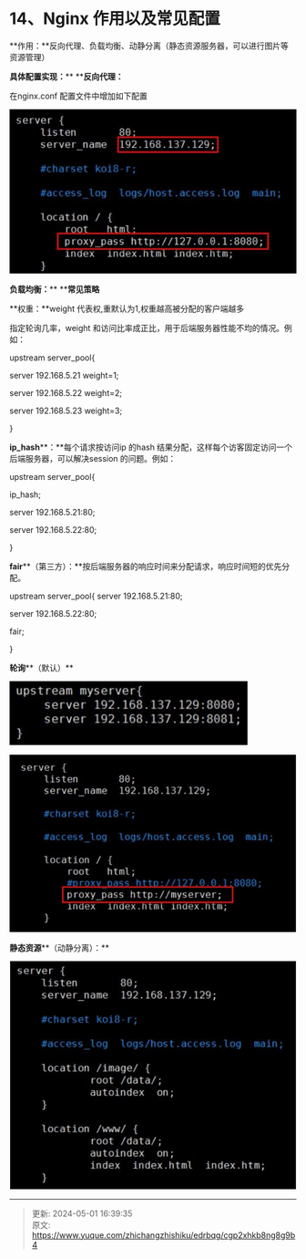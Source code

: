 # 14、Nginx 作用以及常见配置

**作用：**反向代理、负载均衡、动静分离（静态资源服务器，可以进行图片等资源管理）





**具体配置实现：**** ****反向代理：**

在nginx.conf 配置文件中增加如下配置



![1714552696608-f3bd6374-4fde-436a-a148-cb16fcddba74.png](./img/-JAW4Kx45gbQIwJb/1714552696608-f3bd6374-4fde-436a-a148-cb16fcddba74-774763.png)



**负载均衡：**** ****常见策略**

**权重：**weight 代表权,重默认为1,权重越高被分配的客户端越多

指定轮询几率，weight 和访问比率成正比，用于后端服务器性能不均的情况。例如：

upstream server_pool{

server 192.168.5.21 weight=1;

server 192.168.5.22 weight=2;

server 192.168.5.23 weight=3;

}

**ip_hash****：**每个请求按访问ip 的hash 结果分配，这样每个访客固定访问一个后端服务器，可以解决session 的问题。例如：

upstream server_pool{

  


ip_hash;

server 192.168.5.21:80;

server 192.168.5.22:80;

}

**fair****（第三方）：**按后端服务器的响应时间来分配请求，响应时间短的优先分配。

upstream server_pool{ server 192.168.5.21:80;

server 192.168.5.22:80;

fair;

}

**轮询****（默认）**

![1714552742826-24121f6d-b77f-45f6-b1b9-97e0e6c4f722.png](./img/-JAW4Kx45gbQIwJb/1714552742826-24121f6d-b77f-45f6-b1b9-97e0e6c4f722-140335.png)

![1714552760712-cc2546c8-5f04-4948-9fc5-f477ea0dbe5f.png](./img/-JAW4Kx45gbQIwJb/1714552760712-cc2546c8-5f04-4948-9fc5-f477ea0dbe5f-512180.png)

**静态资源****（动静分离）：**

  


![1714552764988-ddd80342-37bd-4024-9d46-289c15675502.png](./img/-JAW4Kx45gbQIwJb/1714552764988-ddd80342-37bd-4024-9d46-289c15675502-630775.png)



****



> 更新: 2024-05-01 16:39:35  
> 原文: <https://www.yuque.com/zhichangzhishiku/edrbqg/cgp2xhkb8ng8g9b4>